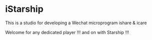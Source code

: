 # iStarship

This is a studio for developing a Wechat microprogram ishare &amp; icare       

Welcome for any dedicated player !!! and on with Starship !!!
